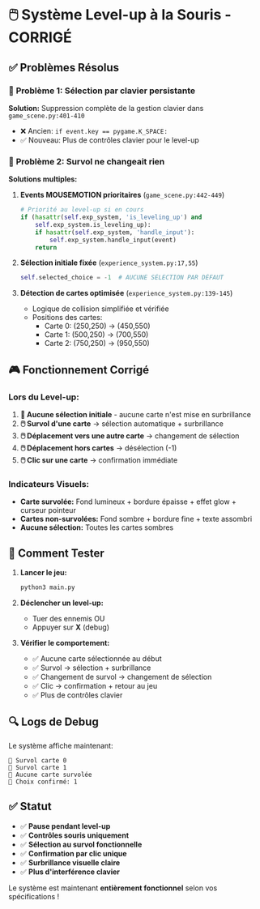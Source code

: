# 🖱️ Système Level-up à la Souris - CORRIGÉ

## ✅ Problèmes Résolus

### 🔧 **Problème 1: Sélection par clavier persistante**
**Solution:** Suppression complète de la gestion clavier dans `game_scene.py:401-410`
- ❌ Ancien: `if event.key == pygame.K_SPACE:` 
- ✅ Nouveau: Plus de contrôles clavier pour le level-up

### 🔧 **Problème 2: Survol ne changeait rien**
**Solutions multiples:**

1. **Events MOUSEMOTION prioritaires** (`game_scene.py:442-449`)
   ```python
   # Priorité au level-up si en cours
   if (hasattr(self.exp_system, 'is_leveling_up') and 
       self.exp_system.is_leveling_up):
       if hasattr(self.exp_system, 'handle_input'):
           self.exp_system.handle_input(event)
       return
   ```

2. **Sélection initiale fixée** (`experience_system.py:17,55`)
   ```python
   self.selected_choice = -1  # AUCUNE SÉLECTION PAR DÉFAUT
   ```

3. **Détection de cartes optimisée** (`experience_system.py:139-145`)
   - Logique de collision simplifiée et vérifiée
   - Positions des cartes: 
     - Carte 0: (250,250) → (450,550)
     - Carte 1: (500,250) → (700,550) 
     - Carte 2: (750,250) → (950,550)

## 🎮 **Fonctionnement Corrigé**

### **Lors du Level-up:**
1. **🎯 Aucune sélection initiale** - aucune carte n'est mise en surbrillance
2. **🖱️ Survol d'une carte** → sélection automatique + surbrillance
3. **🖱️ Déplacement vers une autre carte** → changement de sélection
4. **🖱️ Déplacement hors cartes** → désélection (-1)
5. **🖱️ Clic sur une carte** → confirmation immédiate

### **Indicateurs Visuels:**
- **Carte survolée:** Fond lumineux + bordure épaisse + effet glow + curseur pointeur
- **Cartes non-survolées:** Fond sombre + bordure fine + texte assombri
- **Aucune sélection:** Toutes les cartes sombres

## 🧪 **Comment Tester**

1. **Lancer le jeu:**
   ```bash
   python3 main.py
   ```

2. **Déclencher un level-up:**
   - Tuer des ennemis OU
   - Appuyer sur **X** (debug)

3. **Vérifier le comportement:**
   - ✅ Aucune carte sélectionnée au début
   - ✅ Survol → sélection + surbrillance 
   - ✅ Changement de survol → changement de sélection
   - ✅ Clic → confirmation + retour au jeu
   - ✅ Plus de contrôles clavier

## 🔍 **Logs de Debug**

Le système affiche maintenant:
```
🎯 Survol carte 0
🎯 Survol carte 1 
🎯 Aucune carte survolée
🎯 Choix confirmé: 1
```

## ✅ **Statut**

- ✅ **Pause pendant level-up** 
- ✅ **Contrôles souris uniquement**
- ✅ **Sélection au survol fonctionnelle** 
- ✅ **Confirmation par clic unique**
- ✅ **Surbrillance visuelle claire**
- ✅ **Plus d'interférence clavier**

Le système est maintenant **entièrement fonctionnel** selon vos spécifications !